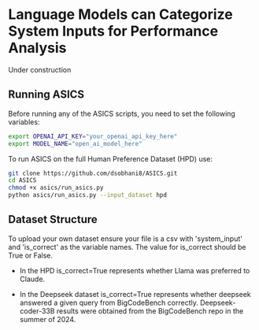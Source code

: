 # Language Models can Categorize System Inputs for Performance Analysis

Under construction

## Running ASICS

Before running any of the ASICS scripts, you need to set the following variables:

```bash
export OPENAI_API_KEY="your_openai_api_key_here"
export MODEL_NAME="open_ai_model_here"
```

To run ASICS on the full Human Preference Dataset (HPD) use:

```bash
git clone https://github.com/dsobhani8/ASICS.git
cd ASICS
chmod +x asics/run_asics.py
python asics/run_asics.py --input_dataset hpd
```

## Dataset Structure

To upload your own dataset ensure your file is a csv with 'system_input' and 'is_correct' as the variable names. The value for is_correct should be True or False.

- In the HPD is_correct=True represents whether Llama was preferred to Claude.

- In the Deepseek dataset is_correct=True represents whether deepseek answered a given query from BigCodeBench correctly. Deepseek-coder-33B results were obtained from the BigCodeBench repo in the summer of 2024.
